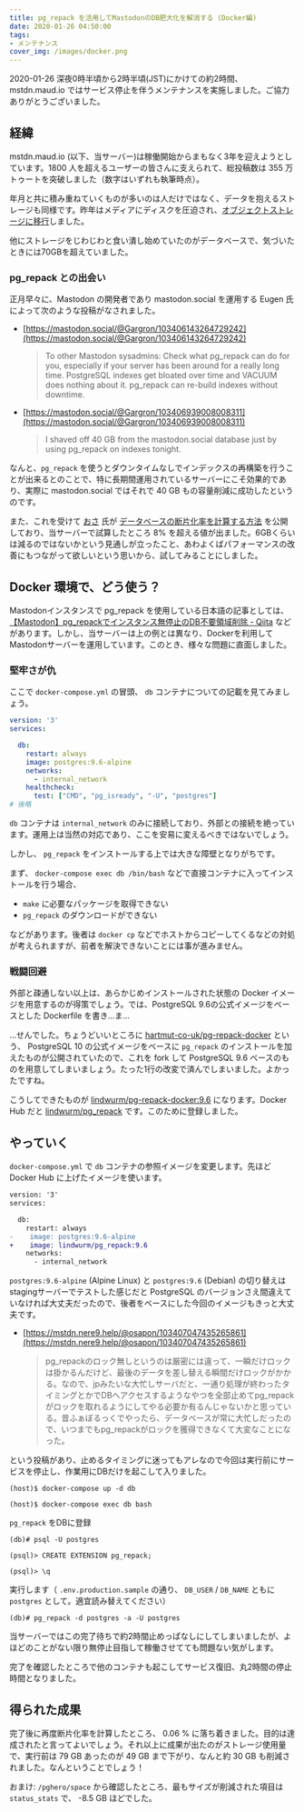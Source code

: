 ```yaml
---
title: pg_repack を活用してMastodonのDB肥大化を解消する (Docker編)
date: 2020-01-26 04:50:00
tags:
- メンテナンス
cover_img: /images/docker.png
---
```


2020-01-26 深夜0時半頃から2時半頃(JST)にかけての約2時間、mstdn.maud.io ではサービス停止を伴うメンテナンスを実施しました。ご協力ありがとうございました。

<!-- more -->

## 経緯

mstdn.maud.io (以下、当サーバー)は稼働開始からまもなく3年を迎えようとしています。1800 人を超えるユーザーの皆さんに支えられて、総投稿数は 355 万トゥートを突破しました（数字はいずれも執筆時点）。

年月と共に積み重ねていくものが多いのは人だけではなく、データを抱えるストレージも同様です。昨年はメディアにディスクを圧迫され、[オブジェクトストレージに移行](https://diary.akane.blue/2019/06/05/move-media-to-object-storage/)しました。

他にストレージをじわじわと食い潰し始めていたのがデータベースで、気づいたときには70GBを超えていました。

### pg_repack との出会い

正月早々に、Mastodon の開発者であり mastodon.social を運用する Eugen 氏によって次のような投稿がなされました。

* [https://mastodon.social/@Gargron/103406143264729242](https://mastodon.social/@Gargron/103406143264729242)

  > To other Mastodon sysadmins: Check what pg_repack can do for you, especially if your server has been around for a really long time. PostgreSQL indexes get bloated over time and VACUUM does nothing about it. pg_repack can re-build indexes without downtime.

* [https://mastodon.social/@Gargron/103406939008008311](https://mastodon.social/@Gargron/103406939008008311)

  > I shaved off 40 GB from the mastodon.social database just by using pg_repack on indexes tonight.

なんと、`pg_repack` を使うとダウンタイムなしでインデックスの再構築を行うことが出来るとのことで、特に長期間運用されているサーバーにこそ効果的であり、実際に mastodon.social ではそれで 40 GB もの容量削減に成功したというのです。

また、これを受けて [おさ](https://mstdn.nere9.help/@osapon) 氏が [データベースの断片化率を計算する方法](https://gist.github.com/osapon/8abd82ac942a0ccdce7e02b0540b15db) を公開しており、当サーバーで試算したところ 8% を超える値が出ました。6GBくらいは減るのではないかという見通しが立ったこと、あわよくばパフォーマンスの改善にもつながって欲しいという思いから、試してみることにしました。

## Docker 環境で、どう使う？

Mastodonインスタンスで pg_repack を使用している日本語の記事としては、 [【Mastodon】pg_repackでインスタンス無停止のDB不要領域削除 - Qiita](https://qiita.com/west2538/items/a82827ece65469c8c2be) などがあります。しかし、当サーバーは上の例とは異なり、Dockerを利用してMastodonサーバーを運用しています。このとき、様々な問題に直面しました。

### 堅牢さが仇

ここで `docker-compose.yml` の冒頭、 `db` コンテナについての記載を見てみましょう。

```yml
version: '3'
services:

  db:
    restart: always
    image: postgres:9.6-alpine
    networks:
      - internal_network
    healthcheck:
      test: ["CMD", "pg_isready", "-U", "postgres"]
# 後略
```

`db` コンテナは `internal_network` のみに接続しており、外部との接続を絶っています。運用上は当然の対応であり、ここを安易に変えるべきではないでしょう。

しかし、 `pg_repack` をインストールする上では大きな障壁となりがちです。

まず、 `docker-compose exec db /bin/bash` などで直接コンテナに入ってインストールを行う場合、

* `make` に必要なパッケージを取得できない
* `pg_repack` のダウンロードができない

などがあります。後者は `docker cp` などでホストからコピーしてくるなどの対処が考えられますが、前者を解決できないことには事が進みません。

### 戦闘回避

外部と疎通しない以上は、あらかじめインストールされた状態の Docker イメージを用意するのが得策でしょう。では、PostgreSQL 9.6の公式イメージをベースとした Dockerfile を書き…ま…

…せんでした。ちょうどいいところに [hartmut-co-uk/pg-repack-docker](https://github.com/hartmut-co-uk/pg-repack-docker) という、 PostgreSQL 10 の公式イメージをベースに `pg_repack` のインストールを加えたものが公開されていたので、これを fork して PostgreSQL 9.6 ベースのものを用意してしまいましょう。たった1行の改変で済んでしまいました。よかったですね。

こうしてできたものが [lindwurm/pg-repack-docker:9.6](https://github.com/lindwurm/pg-repack-docker/tree/9.6) になります。Docker Hub だと [lindwurm/pg_repack](https://hub.docker.com/r/lindwurm/pg_repack) です。このために登録しました。

## やっていく

`docker-compose.yml` で `db` コンテナの参照イメージを変更します。先ほど Docker Hub に上げたイメージを使います。

```diff
version: '3'
services:

  db:
    restart: always
-    image: postgres:9.6-alpine
+    image: lindwurm/pg_repack:9.6
    networks:
      - internal_network
```

`postgres:9.6-alpine` (Alpine Linux) と `postgres:9.6` (Debian) の切り替えはstagingサーバーでテストした感じだと PostgreSQL のバージョンさえ間違えていなければ大丈夫だったので、後者をベースにした今回のイメージもきっと大丈夫です。

* [https://mstdn.nere9.help/@osapon/103407047435265861](https://mstdn.nere9.help/@osapon/103407047435265861)

  > pg_repackのロック無しというのは厳密には違って、一瞬だけロックは掛かるんだけど、最後のデータを差し替える瞬間だけロックがかかる。なので、jpみたいな大忙しサーバだと、一通り処理が終わったタイミングとかでDBへアクセスするようなやつを全部止めてpg_repackがロックを取れるようにしてやる必要か有るんじゃないかと思っている。昔ふぁぼるっくでやったら、データベースが常に大忙しだったので、いつまでもpg_repackがロックを獲得できなくて大変なことになった。

という投稿があり、止めるタイミングに迷ってもアレなので今回は実行前にサービスを停止し、作業用にDBだけを起こして入りました。

```
(host)$ docker-compose up -d db
```

```
(host)$ docker-compose exec db bash
```

`pg_repack` をDBに登録

```
(db)# psql -U postgres
```

```
(psql)> CREATE EXTENSION pg_repack;
```

```
(psql)> \q
```

実行します（ `.env.production.sample` の通り、 `DB_USER` / `DB_NAME` ともに `postgres` として。適宜読み替えてください）

```
(db)# pg_repack -d postgres -a -U postgres
```

当サーバーではこの完了待ちで約2時間止めっぱなしにしてしまいましたが、よほどのことがない限り無停止目指して稼働させてても問題ない気がします。

完了を確認したところで他のコンテナも起こしてサービス復旧、丸2時間の停止時間となりました。

## 得られた成果

完了後に再度断片化率を計算したところ、 0.06 % に落ち着きました。目的は達成されたと言ってよいでしょう。それ以上に成果が出たのがストレージ使用量で、実行前は 79 GB あったのが 49 GB まで下がり、なんと約 30 GB も削減されました。なんということでしょう！

おまけ: `/pghero/space` から確認したところ、最もサイズが削減された項目は `status_stats` で、 -8.5 GB ほどでした。
